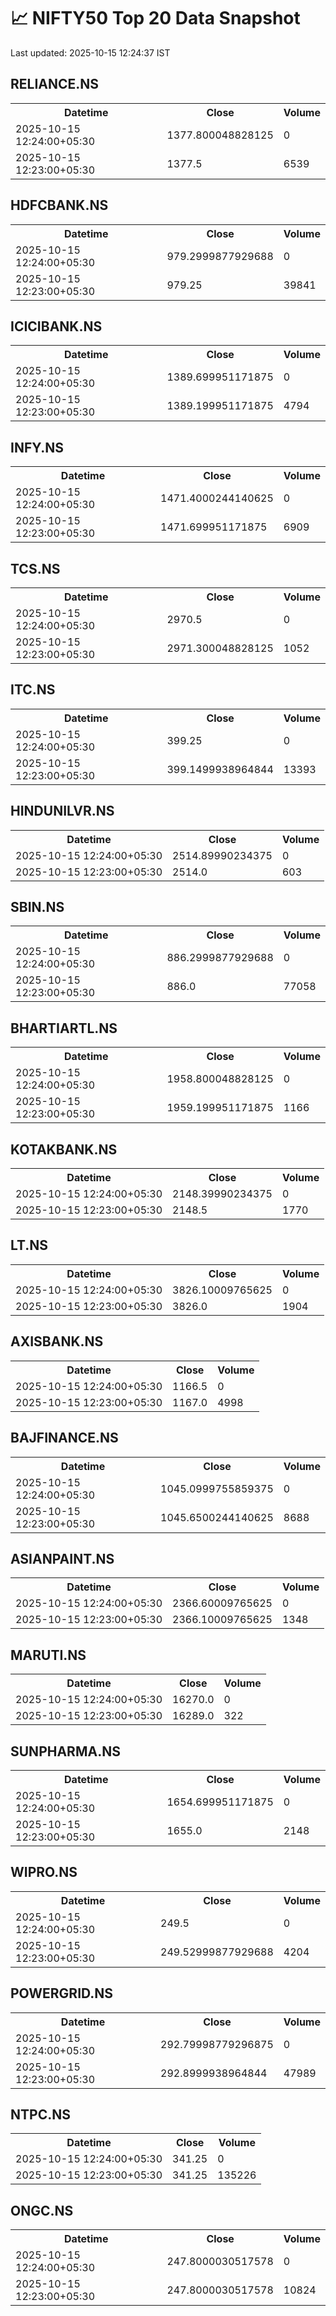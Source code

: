# 📈 NIFTY50 Top 20 Data Snapshot

Last updated: 2025-10-15 12:24:37 IST

## RELIANCE.NS

<table>
  <tr><th>Datetime</th><th>Close</th><th>Volume</th></tr>
  <tr><td>2025-10-15 12:24:00+05:30</td><td>1377.800048828125</td><td>0</td></tr>
  <tr><td>2025-10-15 12:23:00+05:30</td><td>1377.5</td><td>6539</td></tr>
</table>

## HDFCBANK.NS

<table>
  <tr><th>Datetime</th><th>Close</th><th>Volume</th></tr>
  <tr><td>2025-10-15 12:24:00+05:30</td><td>979.2999877929688</td><td>0</td></tr>
  <tr><td>2025-10-15 12:23:00+05:30</td><td>979.25</td><td>39841</td></tr>
</table>

## ICICIBANK.NS

<table>
  <tr><th>Datetime</th><th>Close</th><th>Volume</th></tr>
  <tr><td>2025-10-15 12:24:00+05:30</td><td>1389.699951171875</td><td>0</td></tr>
  <tr><td>2025-10-15 12:23:00+05:30</td><td>1389.199951171875</td><td>4794</td></tr>
</table>

## INFY.NS

<table>
  <tr><th>Datetime</th><th>Close</th><th>Volume</th></tr>
  <tr><td>2025-10-15 12:24:00+05:30</td><td>1471.4000244140625</td><td>0</td></tr>
  <tr><td>2025-10-15 12:23:00+05:30</td><td>1471.699951171875</td><td>6909</td></tr>
</table>

## TCS.NS

<table>
  <tr><th>Datetime</th><th>Close</th><th>Volume</th></tr>
  <tr><td>2025-10-15 12:24:00+05:30</td><td>2970.5</td><td>0</td></tr>
  <tr><td>2025-10-15 12:23:00+05:30</td><td>2971.300048828125</td><td>1052</td></tr>
</table>

## ITC.NS

<table>
  <tr><th>Datetime</th><th>Close</th><th>Volume</th></tr>
  <tr><td>2025-10-15 12:24:00+05:30</td><td>399.25</td><td>0</td></tr>
  <tr><td>2025-10-15 12:23:00+05:30</td><td>399.1499938964844</td><td>13393</td></tr>
</table>

## HINDUNILVR.NS

<table>
  <tr><th>Datetime</th><th>Close</th><th>Volume</th></tr>
  <tr><td>2025-10-15 12:24:00+05:30</td><td>2514.89990234375</td><td>0</td></tr>
  <tr><td>2025-10-15 12:23:00+05:30</td><td>2514.0</td><td>603</td></tr>
</table>

## SBIN.NS

<table>
  <tr><th>Datetime</th><th>Close</th><th>Volume</th></tr>
  <tr><td>2025-10-15 12:24:00+05:30</td><td>886.2999877929688</td><td>0</td></tr>
  <tr><td>2025-10-15 12:23:00+05:30</td><td>886.0</td><td>77058</td></tr>
</table>

## BHARTIARTL.NS

<table>
  <tr><th>Datetime</th><th>Close</th><th>Volume</th></tr>
  <tr><td>2025-10-15 12:24:00+05:30</td><td>1958.800048828125</td><td>0</td></tr>
  <tr><td>2025-10-15 12:23:00+05:30</td><td>1959.199951171875</td><td>1166</td></tr>
</table>

## KOTAKBANK.NS

<table>
  <tr><th>Datetime</th><th>Close</th><th>Volume</th></tr>
  <tr><td>2025-10-15 12:24:00+05:30</td><td>2148.39990234375</td><td>0</td></tr>
  <tr><td>2025-10-15 12:23:00+05:30</td><td>2148.5</td><td>1770</td></tr>
</table>

## LT.NS

<table>
  <tr><th>Datetime</th><th>Close</th><th>Volume</th></tr>
  <tr><td>2025-10-15 12:24:00+05:30</td><td>3826.10009765625</td><td>0</td></tr>
  <tr><td>2025-10-15 12:23:00+05:30</td><td>3826.0</td><td>1904</td></tr>
</table>

## AXISBANK.NS

<table>
  <tr><th>Datetime</th><th>Close</th><th>Volume</th></tr>
  <tr><td>2025-10-15 12:24:00+05:30</td><td>1166.5</td><td>0</td></tr>
  <tr><td>2025-10-15 12:23:00+05:30</td><td>1167.0</td><td>4998</td></tr>
</table>

## BAJFINANCE.NS

<table>
  <tr><th>Datetime</th><th>Close</th><th>Volume</th></tr>
  <tr><td>2025-10-15 12:24:00+05:30</td><td>1045.0999755859375</td><td>0</td></tr>
  <tr><td>2025-10-15 12:23:00+05:30</td><td>1045.6500244140625</td><td>8688</td></tr>
</table>

## ASIANPAINT.NS

<table>
  <tr><th>Datetime</th><th>Close</th><th>Volume</th></tr>
  <tr><td>2025-10-15 12:24:00+05:30</td><td>2366.60009765625</td><td>0</td></tr>
  <tr><td>2025-10-15 12:23:00+05:30</td><td>2366.10009765625</td><td>1348</td></tr>
</table>

## MARUTI.NS

<table>
  <tr><th>Datetime</th><th>Close</th><th>Volume</th></tr>
  <tr><td>2025-10-15 12:24:00+05:30</td><td>16270.0</td><td>0</td></tr>
  <tr><td>2025-10-15 12:23:00+05:30</td><td>16289.0</td><td>322</td></tr>
</table>

## SUNPHARMA.NS

<table>
  <tr><th>Datetime</th><th>Close</th><th>Volume</th></tr>
  <tr><td>2025-10-15 12:24:00+05:30</td><td>1654.699951171875</td><td>0</td></tr>
  <tr><td>2025-10-15 12:23:00+05:30</td><td>1655.0</td><td>2148</td></tr>
</table>

## WIPRO.NS

<table>
  <tr><th>Datetime</th><th>Close</th><th>Volume</th></tr>
  <tr><td>2025-10-15 12:24:00+05:30</td><td>249.5</td><td>0</td></tr>
  <tr><td>2025-10-15 12:23:00+05:30</td><td>249.52999877929688</td><td>4204</td></tr>
</table>

## POWERGRID.NS

<table>
  <tr><th>Datetime</th><th>Close</th><th>Volume</th></tr>
  <tr><td>2025-10-15 12:24:00+05:30</td><td>292.79998779296875</td><td>0</td></tr>
  <tr><td>2025-10-15 12:23:00+05:30</td><td>292.8999938964844</td><td>47989</td></tr>
</table>

## NTPC.NS

<table>
  <tr><th>Datetime</th><th>Close</th><th>Volume</th></tr>
  <tr><td>2025-10-15 12:24:00+05:30</td><td>341.25</td><td>0</td></tr>
  <tr><td>2025-10-15 12:23:00+05:30</td><td>341.25</td><td>135226</td></tr>
</table>

## ONGC.NS

<table>
  <tr><th>Datetime</th><th>Close</th><th>Volume</th></tr>
  <tr><td>2025-10-15 12:24:00+05:30</td><td>247.8000030517578</td><td>0</td></tr>
  <tr><td>2025-10-15 12:23:00+05:30</td><td>247.8000030517578</td><td>10824</td></tr>
</table>


